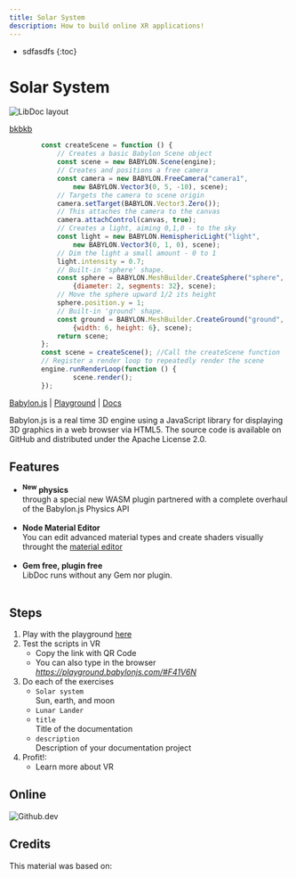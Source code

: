 ```yaml
---
title: Solar System
description: How to build online XR applications!
---
```


* sdfasdfs
{:toc}

# Solar System


![LibDoc layout](/record.gif)


 [bkbkb]({{site.url}}{{site.baseurl}}/iframe.html?src={{site.url}}{{site.baseurl}}/sphere)

```javascript
        const createScene = function () {
            // Creates a basic Babylon Scene object
            const scene = new BABYLON.Scene(engine);
            // Creates and positions a free camera
            const camera = new BABYLON.FreeCamera("camera1", 
                new BABYLON.Vector3(0, 5, -10), scene);
            // Targets the camera to scene origin
            camera.setTarget(BABYLON.Vector3.Zero());
            // This attaches the camera to the canvas
            camera.attachControl(canvas, true);
            // Creates a light, aiming 0,1,0 - to the sky
            const light = new BABYLON.HemisphericLight("light", 
                new BABYLON.Vector3(0, 1, 0), scene);
            // Dim the light a small amount - 0 to 1
            light.intensity = 0.7;
            // Built-in 'sphere' shape.
            const sphere = BABYLON.MeshBuilder.CreateSphere("sphere", 
                {diameter: 2, segments: 32}, scene);
            // Move the sphere upward 1/2 its height
            sphere.position.y = 1;
            // Built-in 'ground' shape.
            const ground = BABYLON.MeshBuilder.CreateGround("ground", 
                {width: 6, height: 6}, scene);
            return scene;
        };
        const scene = createScene(); //Call the createScene function
        // Register a render loop to repeatedly render the scene
        engine.runRenderLoop(function () {
                scene.render();
        });

```

[Babylon.js](https://www.babylonjs.com/) | 
[Playground](https://playground.babylonjs.com/#F41V6N) | 
[Docs](https://doc.babylonjs.com/features/featuresDeepDive/webXR/introToWebXR)

Babylon.js is a real time 3D engine using a JavaScript library for displaying 3D graphics in a web browser via HTML5. The source code is available on GitHub and distributed under the Apache License 2.0.


## Features

* **<sup>New</sup> physics**<br> through a special new WASM plugin partnered with a complete overhaul of the Babylon.js Physics API<br><br>
* **Node Material Editor**<br> You can edit advanced material types and create shaders visually throught the [material editor](https://nme.babylonjs.com/)<br><br>
* **Gem free, plugin free** <br>LibDoc runs without any Gem nor plugin.<br><br>


## Steps

1. Play with the playground [here](https://playground.babylonjs.com/#2KRNG9)
2. Test the scripts in VR 
    * Copy the link with QR Code 
    * You can also type in the browser *https://playground.babylonjs.com/#F41V6N*
3. Do each of the exercises
    * `Solar system` <br>Sun, earth, and moon
    * `Lunar Lander` <br> 
    * `title` <br>Title of the documentation
    * `description` <br>Description of your documentation project
4. Profit!:
    * Learn more about VR

## Online

![Github.dev](https://olivier3lanc.github.io/Jekyll-LibDoc/assets/libdoc/img/libdoc-edit-online.webp)


## Credits

This material was based on:
